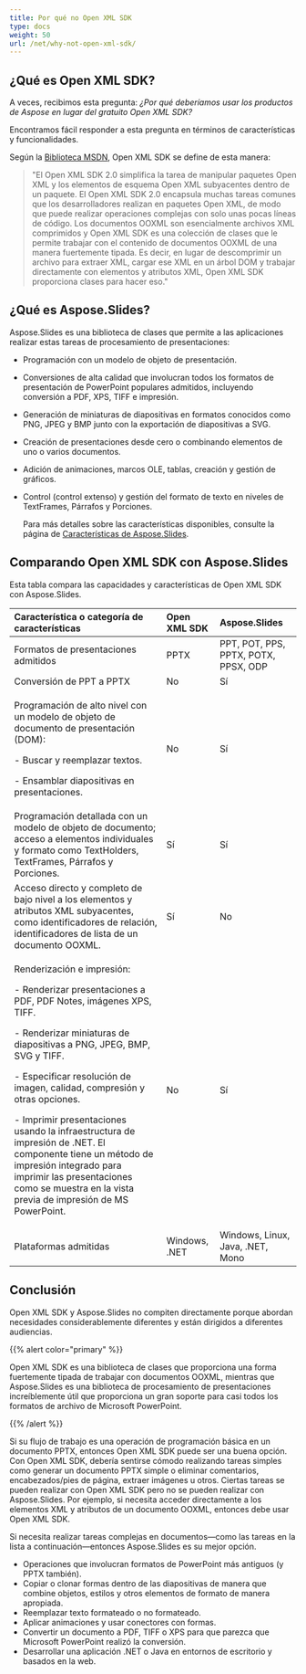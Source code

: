 ```yaml
---
title: Por qué no Open XML SDK
type: docs
weight: 50
url: /net/why-not-open-xml-sdk/
---
```


## **¿Qué es Open XML SDK?**
A veces, recibimos esta pregunta: *¿Por qué deberíamos usar los productos de Aspose en lugar del gratuito Open XML SDK?*

Encontramos fácil responder a esta pregunta en términos de características y funcionalidades.

Según la [Biblioteca MSDN](https://docs.microsoft.com/en-us/office/open-xml/open-xml-sdk), Open XML SDK se define de esta manera:

> "El Open XML SDK 2.0 simplifica la tarea de manipular paquetes Open XML y los elementos de esquema Open XML subyacentes dentro de un paquete. El Open XML SDK 2.0 encapsula muchas tareas comunes que los desarrolladores realizan en paquetes Open XML, de modo que puede realizar operaciones complejas con solo unas pocas líneas de código. Los documentos OOXML son esencialmente archivos XML comprimidos y Open XML SDK es una colección de clases que le permite trabajar con el contenido de documentos OOXML de una manera fuertemente tipada. Es decir, en lugar de descomprimir un archivo para extraer XML, cargar ese XML en un árbol DOM y trabajar directamente con elementos y atributos XML, Open XML SDK proporciona clases para hacer eso."

## **¿Qué es Aspose.Slides?**
Aspose.Slides es una biblioteca de clases que permite a las aplicaciones realizar estas tareas de procesamiento de presentaciones:

- Programación con un modelo de objeto de presentación.

- Conversiones de alta calidad que involucran todos los formatos de presentación de PowerPoint populares admitidos, incluyendo conversión a PDF, XPS, TIFF e impresión.

- Generación de miniaturas de diapositivas en formatos conocidos como PNG, JPEG y BMP junto con la exportación de diapositivas a SVG.

- Creación de presentaciones desde cero o combinando elementos de uno o varios documentos.

- Adición de animaciones, marcos OLE, tablas, creación y gestión de gráficos.

- Control (control extenso) y gestión del formato de texto en niveles de TextFrames, Párrafos y Porciones.

  Para más detalles sobre las características disponibles, consulte la página de [Características de Aspose.Slides](/slides/net/product-overview/).

## **Comparando Open XML SDK con Aspose.Slides**
Esta tabla compara las capacidades y características de Open XML SDK con Aspose.Slides.

|**Característica o categoría de características**|**Open XML SDK**|**Aspose.Slides**|
| :- | :- | :- |
|Formatos de presentaciones admitidos|PPTX|PPT, POT, PPS, PPTX, POTX, PPSX, ODP|
|Conversión de PPT a PPTX |No|Sí|
|<p>Programación de alto nivel con un modelo de objeto de documento de presentación (DOM): </p><p>- Buscar y reemplazar textos.</p><p>- Ensamblar diapositivas en presentaciones.</p>|No|Sí|
|Programación detallada con un modelo de objeto de documento; acceso a elementos individuales y formato como TextHolders, TextFrames, Párrafos y Porciones.|Sí|Sí|
|Acceso directo y completo de bajo nivel a los elementos y atributos XML subyacentes, como identificadores de relación, identificadores de lista de un documento OOXML.|Sí|No|
|<p>Renderización e impresión:</p><p>- Renderizar presentaciones a PDF, PDF Notes, imágenes XPS, TIFF.</p><p>- Renderizar miniaturas de diapositivas a PNG, JPEG, BMP, SVG y TIFF.</p><p>- Especificar resolución de imagen, calidad, compresión y otras opciones.</p><p>- Imprimir presentaciones usando la infraestructura de impresión de .NET. El componente tiene un método de impresión integrado para imprimir las presentaciones como se muestra en la vista previa de impresión de MS PowerPoint.</p>|No|Sí|
|Plataformas admitidas|Windows, .NET|Windows, Linux, Java, .NET, Mono|

## **Conclusión**
Open XML SDK y Aspose.Slides no compiten directamente porque abordan necesidades considerablemente diferentes y están dirigidos a diferentes audiencias.

{{% alert color="primary" %}} 

Open XML SDK es una biblioteca de clases que proporciona una forma fuertemente tipada de trabajar con documentos OOXML, mientras que Aspose.Slides es una biblioteca de procesamiento de presentaciones increíblemente útil que proporciona un gran soporte para casi todos los formatos de archivo de Microsoft PowerPoint. 

{{% /alert %}} 

Si su flujo de trabajo es una operación de programación básica en un documento PPTX, entonces Open XML SDK puede ser una buena opción. Con Open XML SDK, debería sentirse cómodo realizando tareas simples como generar un documento PPTX simple o eliminar comentarios, encabezados/pies de página, extraer imágenes u otros. Ciertas tareas se pueden realizar con Open XML SDK pero no se pueden realizar con Aspose.Slides. Por ejemplo, si necesita acceder directamente a los elementos XML y atributos de un documento OOXML, entonces debe usar Open XML SDK.

Si necesita realizar tareas complejas en documentos—como las tareas en la lista a continuación—entonces Aspose.Slides es su mejor opción. 

- Operaciones que involucran formatos de PowerPoint más antiguos (y PPTX también).
- Copiar o clonar formas dentro de las diapositivas de manera que combine objetos, estilos y otros elementos de formato de manera apropiada.
- Reemplazar texto formateado o no formateado.
- Aplicar animaciones y usar conectores con formas.
- Convertir un documento a PDF, TIFF o XPS para que parezca que Microsoft PowerPoint realizó la conversión.
- Desarrollar una aplicación .NET o Java en entornos de escritorio y basados en la web.